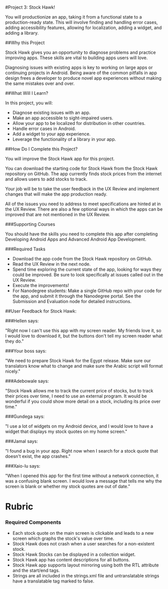 #Project 3: Stock Hawk!

You will productionize an app, taking it from a functional state to a 
production-ready state. This will involve finding and handling error cases, 
adding accessibility features, allowing for localization, adding a widget, 
and adding a library.

##Why this Project

Stock Hawk gives you an opportunity to diagnose problems and practice 
improving apps. These skills are vital to building apps users will love.

Diagnosing issues with existing apps is key to working on large apps or 
continuing projects in Android. Being aware of the common pitfalls in 
app design frees a developer to produce novel app experiences without 
making the same mistakes over and over.

##What Will I Learn?

In this project, you will:

* Diagnose existing issues with an app.
* Make an app accessible to sight-impaired users.
* Allow your app to be localized for distribution in other countries.
* Handle error cases in Android.
* Add a widget to your app experience.
* Leverage the functionality of a library in your app.

##How Do I Complete this Project?

You will improve the Stock Hawk app for this project.

You can download the starting code for Stock Hawk from the Stock Hawk repository 
on GitHub. The app currently finds stock prices from the internet and allows 
users to add stocks to track.

Your job will be to take the user feedback in the UX Review and implement 
changes that will make the app production ready.

All of the issues you need to address to meet specifications are hinted 
at in the UX Review. There are also a few optional ways in which the apps 
can be improved that are not mentioned in the UX Review.

###Supporting Courses

You should have the skills you need to complete this app after completing 
Developing Android Apps and Advanced Android App Development.

###Required Tasks

* Download the app code from the Stock Hawk repository on GitHub.
* Read the UX Review in the next node.
* Spend time exploring the current state of the app, looking for ways they could 
be improved. Be sure to look specifically at issues called out in the UX Review.
* Execute the improvements!
* For Nanodegree students: Make a single GitHub repo with your code for the app, 
and submit it through the Nanodegree portal. See the Submission and Evaluation 
node for detailed instructions.

##User Feedback for Stock Hawk:

###Hellen says:

"Right now I can't use this app with my screen reader. My friends love it, so I would 
love to download it, but the buttons don't tell my screen reader what they do."

###Your boss says:

"We need to prepare Stock Hawk for the Egypt release. Make sure our translators 
know what to change and make sure the Arabic script will format nicely."

###Adebowale says:

"Stock Hawk allows me to track the current price of stocks, but to track their 
prices over time, I need to use an external program. It would be wonderful if 
you could show more detail on a stock, including its price over time."

###Gundega says:

"I use a lot of widgets on my Android device, and I would love to have a widget 
that displays my stock quotes on my home screen."

###Jamal says:

"I found a bug in your app. Right now when I search for a stock quote that 
doesn't exist, the app crashes."

###Xaio-lu says:

"When I opened this app for the first time without a network connection, 
it was a confusing blank screen. I would love a message that tells me why 
the screen is blank or whether my stock quotes are out of date."

# Rubric

### Required Components

* Each stock quote on the main screen is clickable and leads to a new screen 
which graphs the stock's value over time.
* Stock Hawk does not crash when a user searches for a non-existent stock.
* Stock Hawk Stocks can be displayed in a collection widget.
* Stock Hawk app has content descriptions for all buttons.
* Stock Hawk app supports layout mirroring using both the RTL attribute and 
the start/end tags.
* Strings are all included in the strings.xml file and untranslatable strings 
have a translatable tag marked to false.


